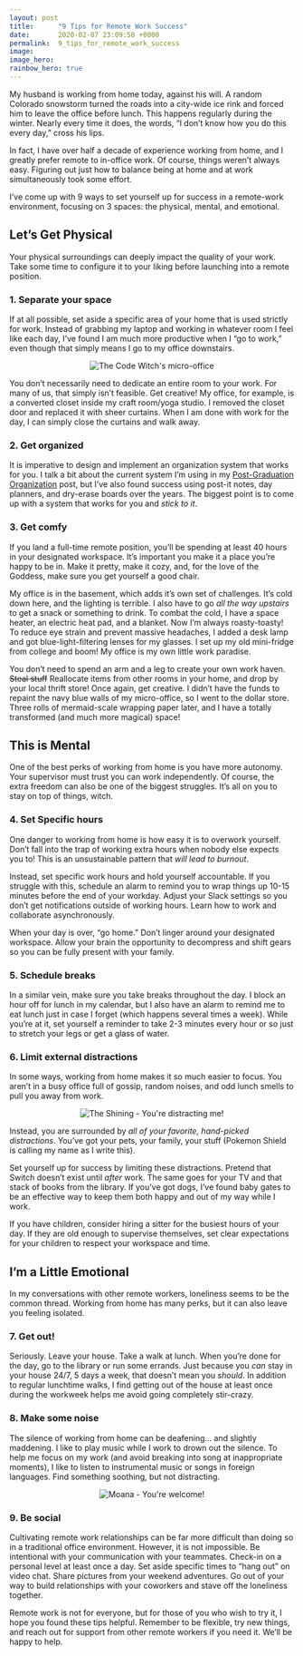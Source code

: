 ```yaml
---
layout: post
title:      "9 Tips for Remote Work Success"
date:       2020-02-07 23:09:58 +0000
permalink:  9_tips_for_remote_work_success
image:
image_hero:
rainbow_hero: true
---
```


My husband is working from home today, against his will. A random Colorado snowstorm turned the roads into a city-wide ice rink and forced him to leave the office before lunch. This happens regularly during the winter. Nearly every time it does, the words, “I don’t know how you do this every day,” cross his lips.

In fact, I have over half a decade of experience working from home, and I greatly prefer remote to in-office work. Of course, things weren’t always easy. Figuring out just how to balance being at home and at work simultaneously took some effort.

I’ve come up with 9 ways to set yourself up for success in a remote-work environment, focusing on 3 spaces: the physical, mental, and emotional.

## Let’s Get Physical

Your physical surroundings can deeply impact the quality of your work. Take some time to configure it to your liking before launching into a remote position.

### 1. Separate your space

If at all possible, set aside a specific area of your home that is used strictly for work. Instead of grabbing my laptop and working in whatever room I feel like each day, I’ve found I am much more productive when I “go to work,” even though that simply means I go to my office downstairs. 

<center>
<img src='https://i.imgur.com/A6tlvYD.jpg?1' alt="The Code Witch's micro-office"/>
</center>

You don’t necessarily need to dedicate an entire room to your work. For many of us, that simply isn’t feasible. Get creative! My office, for example, is a converted closet inside my craft room/yoga studio. I removed the closet door and replaced it with sheer curtains. When I am done with work for the day, I can simply close the curtains and walk away.

### 2. Get organized

It is imperative to design and implement an organization system that works for you. I talk a bit about the current system I’m using in my [Post-Graduation Organization](https://audthecodewitch.github.io/post-graduation_organization) post, but I’ve also found success using post-it notes, day planners, and dry-erase boards over the years. The biggest point is to come up with a system that works for you and _stick to it_.

### 3. Get comfy

If you land a full-time remote position, you’ll be spending at least 40 hours in your designated workspace. It’s important you make it a place you’re happy to be in. Make it pretty, make it cozy, and, for the love of the Goddess, make sure you get yourself a good chair.

My office is in the basement, which adds it’s own set of challenges. It’s cold down here, and the lighting is terrible. I also have to go _all the way upstairs_ to get a snack or something to drink. To combat the cold, I have a space heater, an electric heat pad, and a blanket. Now I’m always roasty-toasty! To reduce eye strain and prevent massive headaches, I added a desk lamp and got blue-light-filtering lenses for my glasses. I set up my old mini-fridge from college and boom! My office is my own little work paradise.

You don’t need to spend an arm and a leg to create your own work haven. ~~Steal stuff~~ Reallocate items from other rooms in your home, and drop by your local thrift store! Once again, get creative. I didn’t have the funds to repaint the navy blue walls of my micro-office, so I went to the dollar store. Three rolls of mermaid-scale wrapping paper later, and I have a totally transformed (and much more magical) space!


## This is Mental

One of the best perks of working from home is you have more autonomy. Your supervisor must trust you can work independently. Of course, the extra freedom can also be one of the biggest struggles. It’s all on you to stay on top of things, witch.

### 4. Set Specific hours

One danger to working from home is how easy it is to overwork yourself. Don’t fall into the trap of working extra hours when nobody else expects you to! This is an unsustainable pattern that _will_ _lead to burnout_. 

Instead, set specific work hours and hold yourself accountable. If you struggle with this, schedule an alarm to remind you to wrap things up 10-15 minutes before the end of your workday. Adjust your Slack settings so you don’t get notifications outside of working hours. Learn how to work and collaborate asynchronously.

When your day is over, “go home.” Don’t linger around your designated workspace. Allow your brain the opportunity to decompress and shift gears so you can be fully present with your family.

### 5. Schedule breaks

In a similar vein, make sure you take breaks throughout the day. I block an hour off for lunch in my calendar, but I also have an alarm to remind me to eat lunch just in case I forget (which happens several times a week). While you’re at it, set yourself a reminder to take 2-3 minutes every hour or so just to stretch your legs or get a glass of water.

### 6. Limit external distractions

In some ways, working from home makes it so much easier to focus. You aren’t in a busy office full of gossip, random noises, and odd lunch smells to pull you away from work.

<center>
<img src='https://media.giphy.com/media/AgTV4F9UaQgNy/source.gif' alt="The Shining - You're distracting me!"/>
</center>

Instead, you are surrounded by _all of your favorite, hand-picked distractions_. You’ve got your pets, your family, your stuff (Pokemon Shield is calling my name as I write this). 

Set yourself up for success by limiting these distractions. Pretend that Switch doesn’t exist until _after_ work. The same goes for your TV and that stack of books from the library. If you’ve got dogs, I’ve found baby gates to be an effective way to keep them both happy and out of my way while I work. 

If you have children, consider hiring a sitter for the busiest hours of your day. If they are old enough to supervise themselves, set clear expectations for your children to respect your workspace and time. 


## I’m a Little Emotional

In my conversations with other remote workers, loneliness seems to be the common thread. Working from home has many perks, but it can also leave you feeling isolated.

### 7. Get out!

Seriously. Leave your house. Take a walk at lunch. When you’re done for the day, go to the library or run some errands. Just because you _can_ stay in your house 24/7, 5 days a week, that doesn’t mean you _should_. In addition to regular lunchtime walks, I find getting out of the house at least once during the workweek helps me avoid going completely stir-crazy. 

### 8. Make some noise

The silence of working from home can be deafening… and slightly maddening. I like to play music while I work to drown out the silence. To help me focus on my work (and avoid breaking into song at inappropriate moments), I like to listen to instrumental music or songs in foreign languages. Find something soothing, but not distracting.

<center>
<img src='https://media.giphy.com/media/CaCFuS5lS9Q64/source.gif' alt="Moana - You're welcome!"/>
</center>

### 9. Be social

Cultivating remote work relationships can be far more difficult than doing so in a traditional office environment. However, it is not impossible. Be intentional with your communication with your teammates. Check-in on a personal level at least once a day. Set aside specific times to “hang out” on video chat. Share pictures from your weekend adventures. Go out of your way to build relationships with your coworkers and stave off the loneliness together.


Remote work is not for everyone, but for those of you who wish to try it, I hope you found these tips helpful. Remember to be flexible, try new things, and reach out for support from other remote workers if you need it. We’ll be happy to help.
